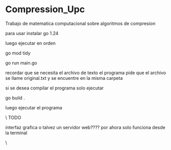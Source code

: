 # Compression_Upc
Trabajo de matematica computacional sobre algoritmos de compresion 



para usar instalar go 1.24

luego ejecutar en orden

go mod tidy 

go run main.go

recordar que se necesita el archivo de texto el programa pide que el archivo se llame  original.txt y se encuentre en la misma carpeta  

si se desea compilar el programa solo ejecutar

go build .

luego ejecutar el programa 



\\ TODO 

interfaz grafica  o talvez un servidor web???? 
por ahora solo funciona desde la terminal

\\



